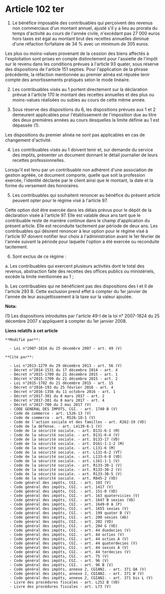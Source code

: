 # Article 102 ter

1. Le bénéfice imposable des contribuables qui perçoivent des revenus non commerciaux d'un montant annuel, ajusté s'il y a
lieu au prorata du temps d'activité au cours de l'année civile, n'excédant pas 27 000 euros hors taxes est égal au montant
brut des recettes annuelles diminué d'une réfaction forfaitaire de 34 % avec un minimum de 305 euros.

Les plus ou moins-values provenant de la cession des biens affectés à l'exploitation sont prises en compte distinctement pour
l'assiette de l'impôt sur le revenu dans les conditions prévues à l'article 93 quater, sous réserve des dispositions de
l'article 151 septies. Pour l'application de la phrase précédente, la réfaction mentionnée au premier alinéa est réputée
tenir compte des amortissements pratiqués selon le mode linéaire.

2. Les contribuables visés au 1 portent directement sur la déclaration prévue à l'article 170 le montant des recettes
annuelles et des plus ou moins-values réalisées ou subies au cours de cette même année.

3. Sous réserve des dispositions du 6, les dispositions prévues aux 1 et 2 demeurent applicables pour l'établissement de
l'imposition due au titre des deux premières années au cours desquelles la limite définie au 1 est dépassée (1).

Les dispositions du premier alinéa ne sont pas applicables en cas de changement d'activité.

4. Les contribuables visés au 1 doivent tenir et, sur demande du service des impôts, présenter un document donnant le détail
journalier de leurs recettes professionnelles.

Lorsqu'il est tenu par un contribuable non adhérent d'une association de gestion agréée, ce document comporte, quelle que
soit la profession exercée, l'identité déclarée par le client ainsi que le montant, la date et la forme du versement des
honoraires.

5. Les contribuables qui souhaitent renoncer au bénéfice du présent article peuvent opter pour le régime visé à l'article 97.

Cette option doit être exercée dans les délais prévus pour le dépôt de la déclaration visée à l'article 97. Elle est valable
deux ans tant que le contribuable reste de manière continue dans le champ d'application du présent article. Elle est
reconduite tacitement par période de deux ans. Les contribuables qui désirent renoncer à leur option pour le régime visé à
l'article 97 doivent notifier leur choix à l'administration avant le 1er février de l'année suivant la période pour laquelle
l'option a été exercée ou reconduite tacitement.

6. Sont exclus de ce régime :

a. Les contribuables qui exercent plusieurs activités dont le total des revenus, abstraction faite des recettes des offices
publics ou ministériels, excède la limite mentionnée au 1 ;

b. Les contribuables qui ne bénéficient pas des dispositions des I et II de l'article 293 B. Cette exclusion prend effet à
compter du 1er janvier de l'année de leur assujettissement à la taxe sur la valeur ajoutée.

**Nota:**

(1) Les dispositions introduites par l'article 49-I de la loi n° 2007-1824 du 25 décembre 2007 s'appliquent à compter du 1er
janvier 2008.

**Liens relatifs à cet article**

	**Modifié par**:

	  - Loi n°2007-1824 du 25 décembre 2007 - art. 49 (V)

	**Cité par**:

	  - Loi n°2013-1279 du 29 décembre 2013 - art. 56 (V)
	  - Décret n°2014-1531 du 17 décembre 2014 - art. 4
	  - Décret n°2015-1709 du 21 décembre 2015 - art. 1
	  - Décret n°2015-1709 du 21 décembre 2015 - art. 2
	  - Loi n°2015-1702 du 21 décembre 2015 - art. 15
	  - Décret n°2016-193 du 25 février 2016 - art. 4
	  - Décret n°2016-1356 du 11 octobre 2016 - art. 1
	  - Décret n°2017-301 du 8 mars 2017 - art. 2
	  - Décret n°2017-301 du 8 mars 2017 - art. 4
	  - Décret n°2017-700 du 2 mai 2017 (V)
	  - CODE GENERAL DES IMPOTS, CGI. - art. 1740 B (V)
	  - Code de commerce - art. L526-13 (V)
	  - Code de commerce - art. R526-10-1 (V)
	  - Code de l'action sociale et des familles - art. R262-19 (VD)
	  - Code de la défense. - art. L4139-6-1 (V)
	  - Code de la sécurité sociale. - art. D131-6-1 (M)
	  - Code de la sécurité sociale. - art. D131-6-4 (V)
	  - Code de la sécurité sociale. - art. D133-17 (VD)
	  - Code de la sécurité sociale. - art. D161-1-1-2 (M)
	  - Code de la sécurité sociale. - art. L131-6 (M)
	  - Code de la sécurité sociale. - art. L131-6-2 (VT)
	  - Code de la sécurité sociale. - art. L133-6-8 (VD)
	  - Code de la sécurité sociale. - art. L161-1-1 (V)
	  - Code de la sécurité sociale. - art. R133-30-1 (V)
	  - Code de la sécurité sociale. - art. R133-30-2 (V)
	  - Code de la sécurité sociale. - art. R133-30-5 (V)
	  - Code de la sécurité sociale. - art. R845-2 (VD)
	  - Code général des impôts, CGI. - art. 103 (V)
	  - Code général des impôts, CGI. - art. 1417 (V)
	  - Code général des impôts, CGI. - art. 151-0 (VD)
	  - Code général des impôts, CGI. - art. 163 quatervicies (V)
	  - Code général des impôts, CGI. - art. 1647 B sexies (VD)
	  - Code général des impôts, CGI. - art. 1649-0 A (P)
	  - Code général des impôts, CGI. - art. 1655 sexies (V)
	  - Code général des impôts, CGI. - art. 199 quater B (V)
	  - Code général des impôts, CGI. - art. 200 sexies (Ab)
	  - Code général des impôts, CGI. - art. 202 (VD)
	  - Code général des impôts, CGI. - art. 204 G (VD)
	  - Code général des impôts, CGI. - art. 44 duodecies (V)
	  - Code général des impôts, CGI. - art. 44 octies (V)
	  - Code général des impôts, CGI. - art. 44 octies A (V)
	  - Code général des impôts, CGI. - art. 44 quaterdecies (V)
	  - Code général des impôts, CGI. - art. 44 sexies A (V)
	  - Code général des impôts, CGI. - art. 44 terdecies (V)
	  - Code général des impôts, CGI. - art. 75 (V)
	  - Code général des impôts, CGI. - art. 96 (V)
	  - Code général des impôts, CGI. - art. 96 B (V)
	  - Code général des impôts, annexe 2, CGIAN2. - art. 371 QA (V)
	  - Code général des impôts, annexe 2, CGIAN2. - art. 371 W (V)
	  - Code général des impôts, annexe 2, CGIAN2. - art. 371 bis L (V)
	  - Livre des procédures fiscales - art. L252 B (VD)
	  - Livre des procédures fiscales - art. L73 (V)
